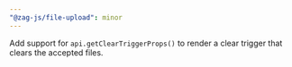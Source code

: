 ```yaml
---
"@zag-js/file-upload": minor
---
```


Add support for `api.getClearTriggerProps()` to render a clear trigger that clears the accepted files.

